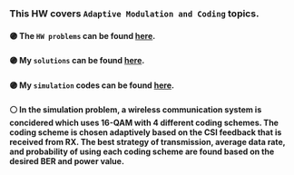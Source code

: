 ### This HW covers ```Adaptive Modulation and Coding``` topics.

#### :purple_circle: **The `HW problems` can be found [here](https://github.com/fnoorzad/Wireless-Communications-Systems/blob/201b35a06b7fd2981e3bf647279b0361859416a7/HW/5/HW%20Problems.pdf).**
#### :purple_circle: **My `solutions` can be found [here](https://github.com/fnoorzad/Wireless-Communications-Systems/blob/201b35a06b7fd2981e3bf647279b0361859416a7/HW/5/My%20Solutions.pdf).**
#### :purple_circle: **My `simulation` codes can be found [here](https://github.com/fnoorzad/Wireless-Communications-Systems/blob/201b35a06b7fd2981e3bf647279b0361859416a7/HW/5/Codes).**

#### :white_circle: In the simulation problem, a wireless communication system is concidered which uses 16-QAM with 4 different coding schemes. The coding scheme is chosen adaptively based on the CSI feedback that is received from RX. The best strategy of transmission, average data rate, and probability of using each coding scheme are found based on the desired BER and power value. 

